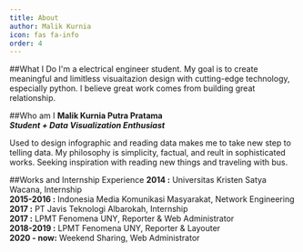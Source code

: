 ```yaml
---
title: About
author: Malik Kurnia
icon: fas fa-info
order: 4
---
```


##What I Do
I'm a electrical engineer student. My goal is to create meaningful and limitless visuaitazion design with cutting-edge technology, especially python. I believe great work comes from building great relationship.

##Who am I
<b>Malik Kurnia Putra Pratama</b><br>
<b><i>Student + Data Visualization Enthusiast</i></b>

Used to design infographic and reading data makes me to take new step to telling data. My philosophy is simplicity, factual, and reult in sophisticated works. Seeking inspiration with reading new things and traveling with bus.

##Works and Internship Experience
<b>2014 :</b>
Universitas Kristen Satya Wacana, Internship
<br>
<b>2015-2016 :</b>
Indonesia Media Komunikasi Masyarakat, Network Engineering
<br>
<b>2017 :</b>
PT Javis Teknologi Albarokah, Internship
<br>
<b>2017 :</b>
LPMT Fenomena UNY, Reporter & Web Administrator 
<br>
<b>2018-2019 :</b>
LPMT Fenomena UNY, Reporter & Layouter
<br>
<b>2020 - now:</b>
Weekend Sharing, Web Administrator 
